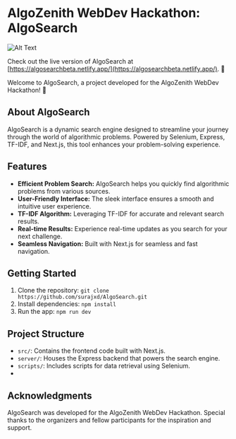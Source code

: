 # AlgoZenith WebDev Hackathon: AlgoSearch

![Alt Text](./ezgif.com-video-to-gif%20(1).gif)


Check out the live version of AlgoSearch at [https://algosearchbeta.netlify.app/](https://algosearchbeta.netlify.app/). 🔎

Welcome to AlgoSearch, a project developed for the AlgoZenith WebDev Hackathon! 🚀

## About AlgoSearch

AlgoSearch is a dynamic search engine designed to streamline your journey through the world of algorithmic problems. Powered by Selenium, Express, TF-IDF, and Next.js, this tool enhances your problem-solving experience.

## Features

- **Efficient Problem Search:** AlgoSearch helps you quickly find algorithmic problems from various sources.
- **User-Friendly Interface:** The sleek interface ensures a smooth and intuitive user experience.
- **TF-IDF Algorithm:** Leveraging TF-IDF for accurate and relevant search results.
- **Real-time Results:** Experience real-time updates as you search for your next challenge.
- **Seamless Navigation:** Built with Next.js for seamless and fast navigation.

## Getting Started

1. Clone the repository: `git clone https://github.com/surajxd/AlgoSearch.git`
2. Install dependencies: `npm install`
3. Run the app: `npm run dev`

## Project Structure

- `src/`: Contains the frontend code built with Next.js.
- `server/`: Houses the Express backend that powers the search engine.
- `scripts/`: Includes scripts for data retrieval using Selenium.
- 
## Acknowledgments

AlgoSearch was developed for the AlgoZenith WebDev Hackathon. Special thanks to the organizers and fellow participants for the inspiration and support.
